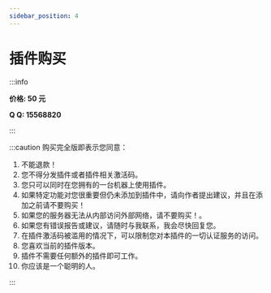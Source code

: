 ```yaml
---
sidebar_position: 4
---
```


# 插件购买

:::info

**价格: 50 元**

**Q Q: 15568820**

:::

:::caution 购买完全版即表示您同意：
1. 不能退款！
2. 您不得分发插件或者插件相关激活码。
3. 您只可以同时在您拥有的一台机器上使用插件。
4. 如果特定功能对您很重要但仍未添加到插件中，请向作者提出建议，并且在添加之前请不要购买！
5. 如果您的服务器无法从内部访问外部网络，请不要购买！。
6. 如果您有错误报告或建议，请随时与我联系，我会尽快回复您。
7. 在插件激活码被滥用的情况下，可以限制您对本插件的一切认证服务的访问。
8. 您喜欢当前的插件版本。
9. 插件不需要任何额外的插件即可工作。
10. 你应该是一个聪明的人。

:::
